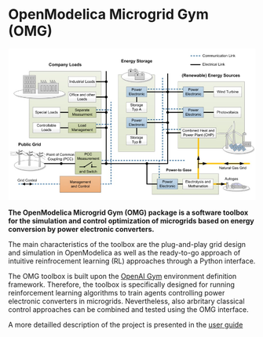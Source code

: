 # OpenModelica Microgrid Gym (OMG)
![](docs/pictures/microgrid.jpg)


__The OpenModelica Microgrid Gym (OMG) package is a software toolbox for the
simulation and control optimization of microgrids based on energy conversion by power electronic converters.__ 

The main characteristics of the toolbox are the plug-and-play grid design and simulation in OpenModelica as well as the ready-to-go approach of intuitive reinfrocement learning (RL) approaches through a Python interface. 

The OMG toolbox is built upon the [OpenAI Gym](https://gym.openai.com/) environment definition framework. 
Therefore, the toolbox is specifically designed for running reinforcement 
learning algorithms to train agents controlling power electronic converters in microgrids. Nevertheless, also arbritary classical control approaches can be combined and tested using the OMG interface.

A more detailled description of the project is presented in the [user guide](/user_guide/user_guide.html)

